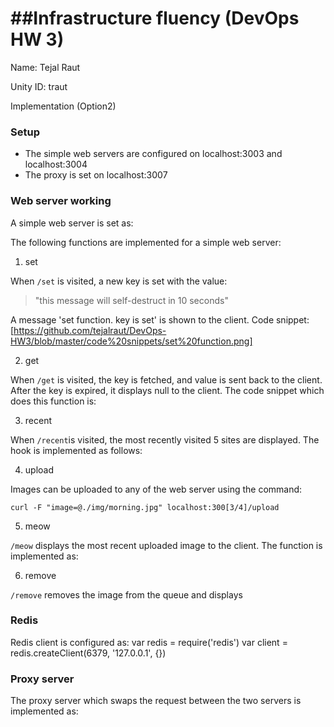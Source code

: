 ##Infrastructure fluency (DevOps HW 3)
=========================
Name: Tejal Raut

Unity ID: traut

Implementation (Option2)

### Setup

* The simple web servers are configured on localhost:3003 and localhost:3004
* The proxy is set on localhost:3007

### Web server working
A simple web server is set as:

The following functions are implemented for a simple web server:

1. set

When `/set` is visited, a new key is set with the value:
> "this message will self-destruct in 10 seconds"

A message 'set function. key is set' is shown to the client. Code snippet:
[https://github.com/tejalraut/DevOps-HW3/blob/master/code%20snippets/set%20function.png]


2. get

When `/get` is visited, the key is fetched, and value is sent back to the client. After the key is expired, it displays null to the client. The code snippet which does this function is:


3. recent

When `/recent`is visited, the most recently visited 5 sites are displayed. The hook is implemented as follows:


4. upload

Images can be uploaded to any of the web server using the command:
	
	curl -F "image=@./img/morning.jpg" localhost:300[3/4]/upload

5. meow

`/meow` displays the most recent uploaded image to the client. The function is implemented as:


6. remove

`/remove` removes the image from the queue and displays 

### Redis
Redis client is configured as:
	var redis = require('redis')
	var client = redis.createClient(6379, '127.0.0.1', {})


### Proxy server

The proxy server which swaps the request between the two servers is implemented as:
